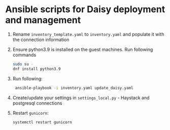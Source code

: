 # Ansible scripts for Daisy deployment and management

1. Rename `inventory_template.yaml` to `inventory.yaml` and populate it with the connection information
2. Ensure python3.9 is installed on the guest machines. Run following commands
    ```bash
    sudo su -
    dnf install python3.9
    ```
3. Run following:
    ```bash
     ansible-playbook -i inventory.yaml update_daisy.yaml
    ```

4. Create/update your settings in `settings_local.py` - Haystack and postgresql connections
5. Restart `gunicorn`:
   ```bash
   systemctl restart gunicorn
   ```
